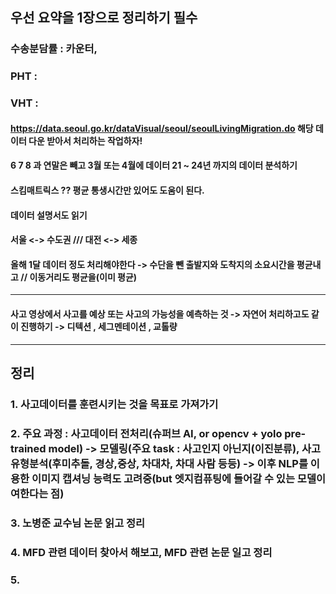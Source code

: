 
## 우선 요약을 1장으로 정리하기 필수 


### 수송분담률 : 카운터,
### PHT :
### VHT :


#### https://data.seoul.go.kr/dataVisual/seoul/seoulLivingMigration.do 해당 데이터 다운 받아서 처리하는 작업하자!

#### 6 7 8 과 연말은 빼고 3월 또는 4월에 데이터 21 ~ 24년 까지의 데이터 분석하기

#### 스킴매트릭스 ?? 평균 통생시간만 있어도 도움이 된다. 

#### 데이터 설명서도 읽기

#### 서울 <-> 수도권  /// 대전 <-> 세종  

#### 올해 1달  데이터 정도 처리해야한다 -> 수단을 뺀 출발지와 도착지의 소요시간을 평균내고 // 이동거리도 평균을(이미 평균) 



----------------------

#### 사고 영상에서 사고를 예상 또는 사고의 가능성을 예측하는 것 -> 자연어 처리하고도 같이 진행하기 -> 디텍션 , 세그멘테이션 , 교톨량  







---------




## 정리

### 1. 사고데이터를 훈련시키는 것을 목표로 가져가기
### 2. 주요 과정 : 사고데이터 전처리(슈퍼브 AI, or opencv + yolo pre-trained model) -> 모델링(주요 task : 사고인지 아닌지(이진분류), 사고유형분석(후미추돌, 경상,중상, 차대차, 차대 사람 등등) -> 이후 NLP를 이용한 이미지 캡셔닝 능력도 고려중(but 엣지컴퓨팅에 들어갈 수 있는 모델이여한다는 점) 
### 3. 노병준 교수님 논문 읽고 정리 
### 4. MFD 관련 데이터 찾아서 해보고, MFD 관련 논문 일고 정리 
### 5.  





